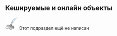 ## Кешируемые и онлайн объекты
![Раздел не написан](dist/imgs/custom_web/planned_section.png) Этот подраздел ещё не написан